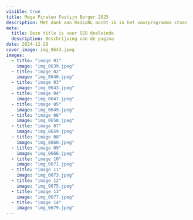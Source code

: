```yaml
---
visible: true
title: Mega Piraten Festijn Borger 2025
description: Met dank aan RadioNL mocht ik in het voorprogramma staan
meta:
  title: Deze title is voor SEO doeleinde
  description: Beschrijving van de pagina
date: 2024-12-29
cover_image: img_0643.jpeg
images:
  - title: "image 01"
    image: "img_0639.jpeg"
  - title: "image 02"
    image: "img_0640.jpeg"
  - title: "image 03"
    image: "img_0643.jpeg"
  - title: "image 04"
    image: "img_0647.jpeg"
  - title: "image 05"
    image: "img_0649.jpeg"
  - title: "image 06"
    image: "img_0658.jpeg"
  - title: "image 07"
    image: "img_0659.jpeg"
  - title: "image 08"
    image: "img_0660.jpeg"
  - title: "image 09"
    image: "img_0666.jpeg"
  - title: "image 10"
    image: "img_0671.jpeg"
  - title: "image 11"
    image: "img_0673.jpeg"
  - title: "image 12"
    image: "img_0675.jpeg"
  - title: "image 13"
    image: "img_0677.jpeg"
  - title: "image 14"
    image: "img_0679.jpeg"
---
```

